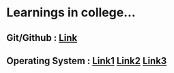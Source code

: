 # Learnings in college...

## Git/Github : [Link](https://www.youtube.com/@harkirat1/videos)
## Operating System : [Link1](https://www.youtube.com/playlist?list=PLDzeHZWIZsTr3nwuTegHLa2qlI81QweYG)  [Link2](https://www.youtube.com/playlist?list=PLxCzCOWd7aiGz9donHRrE9I3Mwn6XdP8p)  [Link3](https://www.amazon.in/Operating-System-Principles-Silberschatz/dp/8126509627/ref=sr_1_2?qid=1689920014&refinements=p_27%3AGalvin&s=books&sr=1-2)
